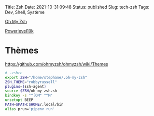 Title: Zsh
Date: 2021-10-31 09:48
Status: published
Slug: tech-zsh
Tags: Dev, Shell, Système



[Oh My Zsh](https://github.com/ohmyzsh/ohmyzsh)

[Powerlevel10k](https://github.com/romkatv/powerlevel10k)

# Thèmes

<https://github.com/ohmyzsh/ohmyzsh/wiki/Themes>


```zsh
# .zshrc
export ZSH="/home/stephane/.oh-my-zsh"
ZSH_THEME="robbyrussell"
plugins=(ssh-agent)
source $ZSH/oh-my-zsh.sh
bindkey -s "^[OM" "^M"
unsetopt BEEP
PATH=$PATH:$HOME/.local/bin
alias prun='pipenv run'
```
